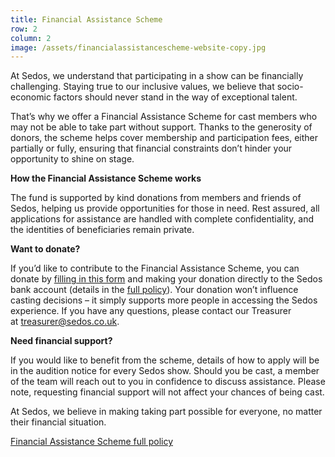 ```yaml
---
title: Financial Assistance Scheme
row: 2
column: 2
image: /assets/financialassistancescheme-website-copy.jpg
---
```

At Sedos, we understand that participating in a show can be financially challenging. Staying true to our inclusive values, we believe that socio-economic factors should never stand in the way of exceptional talent.

That’s why we offer a Financial Assistance Scheme for cast members who may not be able to take part without support. Thanks to the generosity of donors, the scheme helps cover membership and participation fees, either partially or fully, ensuring that financial constraints don’t hinder your opportunity to shine on stage.

**How the Financial Assistance Scheme works**

The fund is supported by kind donations from members and friends of Sedos, helping us provide opportunities for those in need. Rest assured, all applications for assistance are handled with complete confidentiality, and the identities of beneficiaries remain private.

**Want to donate?**

If you’d like to contribute to the Financial Assistance Scheme, you can donate by [filling in this form](https://docs.google.com/forms/d/e/1FAIpQLScK400q8HjQGP1tEelh-YF7EpzESkwT5DqPOb2YxikcjcGP-A/viewform) and making your donation directly to the Sedos bank account (details in the [full policy](https://www.sedos.co.uk/assets/policies/financial-assistance-scheme.pdf)). Your donation won’t influence casting decisions – it simply supports more people in accessing the Sedos experience. If you have any questions, please contact our Treasurer at [treasurer@sedos.co.uk](mailto:treasurer@sedos.co.uk).

**Need financial support?**

If you would like to benefit from the scheme, details of how to apply will be in the audition notice for every Sedos show. Should you be cast, a member of the team will reach out to you in confidence to discuss assistance. Please note, requesting financial support will not affect your chances of being cast.

At Sedos, we believe in making taking part possible for everyone, no matter their financial situation.

[Financial Assistance Scheme full policy](https://www.sedos.co.uk/assets/policies/financial-assistance-scheme.pdf)